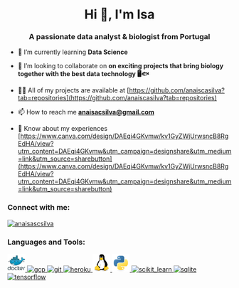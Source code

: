 <h1 align="center">Hi 👋, I'm Isa</h1>
<h3 align="center">A passionate data analyst & biologist from Portugal</h3>

- 🌱 I’m currently learning **Data Science**

- 👯 I’m looking to collaborate on **on exciting projects that bring biology together with the best data technology 🖥️🐟**

- 👨‍💻 All of my projects are available at [https://github.com/anaiscasilva?tab=repositories](https://github.com/anaiscasilva?tab=repositories)

- 📫 How to reach me **anaisacsilva@gmail.com**

- 📄 Know about my experiences [https://www.canva.com/design/DAEqi4GKvmw/kv1GyZWjUrwsncB8RgEdHA/view?utm_content=DAEqi4GKvmw&utm_campaign=designshare&utm_medium=link&utm_source=sharebutton](https://www.canva.com/design/DAEqi4GKvmw/kv1GyZWjUrwsncB8RgEdHA/view?utm_content=DAEqi4GKvmw&utm_campaign=designshare&utm_medium=link&utm_source=sharebutton)

<h3 align="left">Connect with me:</h3>
<p align="left">
<a href="https://linkedin.com/in/anaisascsilva" target="blank"><img align="center" src="https://raw.githubusercontent.com/rahuldkjain/github-profile-readme-generator/master/src/images/icons/Social/linked-in-alt.svg" alt="anaisascsilva" height="30" width="40" /></a>
</p>

<h3 align="left">Languages and Tools:</h3>
<p align="left"> <a href="https://www.docker.com/" target="_blank"> <img src="https://raw.githubusercontent.com/devicons/devicon/master/icons/docker/docker-original-wordmark.svg" alt="docker" width="40" height="40"/> </a> <a href="https://cloud.google.com" target="_blank"> <img src="https://www.vectorlogo.zone/logos/google_cloud/google_cloud-icon.svg" alt="gcp" width="40" height="40"/> </a> <a href="https://git-scm.com/" target="_blank"> <img src="https://www.vectorlogo.zone/logos/git-scm/git-scm-icon.svg" alt="git" width="40" height="40"/> </a> <a href="https://heroku.com" target="_blank"> <img src="https://www.vectorlogo.zone/logos/heroku/heroku-icon.svg" alt="heroku" width="40" height="40"/> </a> <a href="https://www.linux.org/" target="_blank"> <img src="https://raw.githubusercontent.com/devicons/devicon/master/icons/linux/linux-original.svg" alt="linux" width="40" height="40"/> </a> <a href="https://www.python.org" target="_blank"> <img src="https://raw.githubusercontent.com/devicons/devicon/master/icons/python/python-original.svg" alt="python" width="40" height="40"/> </a> <a href="https://scikit-learn.org/" target="_blank"> <img src="https://upload.wikimedia.org/wikipedia/commons/0/05/Scikit_learn_logo_small.svg" alt="scikit_learn" width="40" height="40"/> </a> <a href="https://www.sqlite.org/" target="_blank"> <img src="https://www.vectorlogo.zone/logos/sqlite/sqlite-icon.svg" alt="sqlite" width="40" height="40"/> </a> <a href="https://www.tensorflow.org" target="_blank"> <img src="https://www.vectorlogo.zone/logos/tensorflow/tensorflow-icon.svg" alt="tensorflow" width="40" height="40"/> </a> </p>

